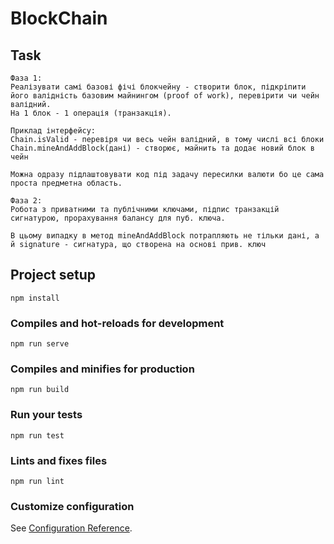 # BlockChain

## Task
```
Фаза 1:
Реалізувати самі базові фічі блокчейну - створити блок, підкріпити його валідність базовим майнингом (proof of work), перевірити чи чейн валідний.
На 1 блок - 1 операція (транзакція).

Приклад інтерфейсу:
Chain.isValid - перевіря чи весь чейн валідний, в тому числі всі блоки
Chain.mineAndAddBlock(дані) - створює, майнить та додає новий блок в чейн

Можна одразу підлаштовувати код під задачу пересилки валюти бо це сама проста предметна область.

Фаза 2:
Робота з приватними та публічними ключами, підпис транзакцій сигнатурою, прорахування балансу для пуб. ключа.

В цьому випадку в метод mineAndAddBlock потрапляють не тільки дані, а й signature - сигнатура, що створена на основі прив. ключ
```

## Project setup
```
npm install
```

### Compiles and hot-reloads for development
```
npm run serve
```

### Compiles and minifies for production
```
npm run build
```

### Run your tests
```
npm run test
```

### Lints and fixes files
```
npm run lint
```

### Customize configuration
See [Configuration Reference](https://cli.vuejs.org/config/).
